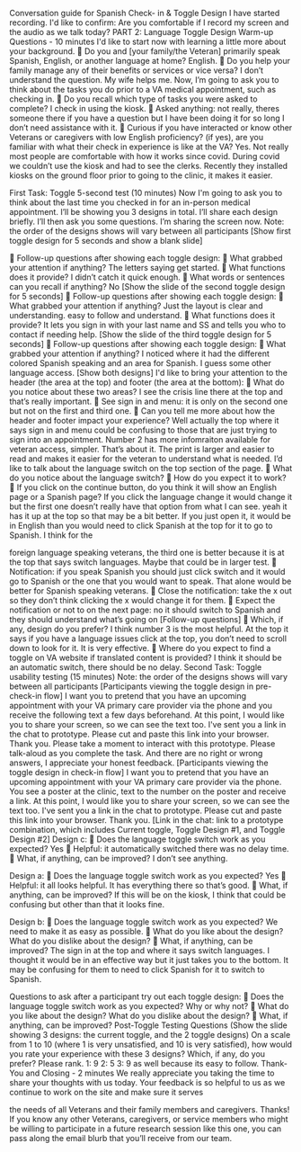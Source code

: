Conversation guide for Spanish Check-
in &amp; Toggle Design
I have started recording. I&#39;d like to confirm: Are you comfortable if I record my screen
and the audio as we talk today?
PART 2: Language Toggle Design
Warm-up Questions - 10 minutes
I&#39;d like to start now with learning a little more about your background.
 Do you and [your family/the Veteran] primarily speak Spanish, English, or
another language at home? English.
 Do you help your family manage any of their benefits or services or vice versa? I
don’t understand the question. My wife helps me.
Now, I’m going to ask you to think about the tasks you do prior to a VA medical
appointment, such as checking in.
 Do you recall which type of tasks you were asked to complete? I check in using
the kiosk.
 Asked anything: not really, theres someone there if you have a question but I
have been doing it for so long I don’t need assistance with it.
 Curious if you have interacted or know other Veterans or caregivers with low
English proficiency? (if yes), are you familiar with what their check in experience
is like at the VA? Yes. Not really most people are comfortable with how it works
since covid. During covid we couldn’t use the kiosk and had to see the clerks.
Recently they installed kiosks on the ground floor prior to going to the clinic, it
makes it easier.

First Task: Toggle 5-second test (10 minutes)
Now I&#39;m going to ask you to think about the last time you checked in for an in-person
medical appointment. I’ll be showing you 3 designs in total. I’ll share each design briefly.
I’ll then ask you some questions. I’m sharing the screen now. Note: the order of the
designs shows will vary between all participants
[Show first toggle design for 5 seconds and show a blank slide]

 Follow-up questions after showing each toggle design:
 What grabbed your attention if anything? The letters saying get started.
 What functions does it provide? I didn’t catch it quick enough.
 What words or sentences can you recall if anything? No
[Show the slide of the second toggle design for 5 seconds]
 Follow-up questions after showing each toggle design:
 What grabbed your attention if anything? Just the layout is clear and
understanding. easy to follow and understand.
 What functions does it provide? It lets you sign in with your last name and SS
and tells you who to contact if needing help.
[Show the slide of the third toggle design for 5 seconds]
 Follow-up questions after showing each toggle design:
 What grabbed your attention if anything? I noticed where it had the different
colored Spanish speaking and an area for Spanish. I guess some other language
access.
[Show both designs]
I&#39;d like to bring your attention to the header (the area at the top) and footer (the area at
the bottom):
 What do you notice about these two areas? I see the crisis line there at the top
and that’s really important.
 See sign in and menu: it is only on the second one but not on the first and third
one.
 Can you tell me more about how the header and footer impact your experience?
Well actually the top where it says sign in and menu could be confusing to those
that are just trying to sign into an appointment. Number 2 has more infomraiton
available for veteran access, simpler. That’s about it. The print is larger and
easier to read and makes it easier for the veteran to understand what is needed.
I’d like to talk about the language switch on the top section of the page.
 What do you notice about the language switch?
 How do you expect it to work?
 If you click on the continue button, do you think it will show an English page or a
Spanish page? If you click the language change it would change it but the first
one doesn’t really have that option from what I can see. yeah it has it up at the
top so that may be a bit better. If you just open it, it would be in English than you
would need to click Spanish at the top for it to go to Spanish. I think for the

foreign language speaking veterans, the third one is better because it is at the
top that says switch languages. Maybe that could be in larger test.
 Notification: if you speak Spanish you should just click switch and it would go to
Spanish or the one that you would want to speak. That alone would be better for
Spanish speaking veterans.
 Close the notification: take the x out so they don’t think clicking the x would
change it for them.
 Expect the notification or not to on the next page: no it should switch to Spanish
and they should understand what’s going on
[Follow-up questions]
 Which, if any, design do you prefer? I think number 3 is the most helpful. At the
top it says if you have a language issues click at the top, you don’t need to scroll
down to look for it. It is very effective.
 Where do you expect to find a toggle on VA website if translated content is
provided? I think it should be an automatic switch, there should be no delay.
Second Task: Toggle usability testing (15 minutes)
Note: the order of the designs shows will vary between all participants
[Participants viewing the toggle design in pre-check-in flow] I want you to pretend that
you have an upcoming appointment with your VA primary care provider via the phone
and you receive the following text a few days beforehand. At this point, I would like you
to share your screen, so we can see the text too. I&#39;ve sent you a link in the chat to
prototype. Please cut and paste this link into your browser. Thank you.
Please take a moment to interact with this prototype. Please talk-aloud as you complete
the task. And there are no right or wrong answers, I appreciate your honest feedback.
[Participants viewing the toggle design in check-in flow] I want you to pretend that you
have an upcoming appointment with your VA primary care provider via the phone. You
see a poster at the clinic, text to the number on the poster and receive a link. At this
point, I would like you to share your screen, so we can see the text too. I&#39;ve sent you a
link in the chat to prototype. Please cut and paste this link into your browser. Thank you.
[Link in the chat: link to a prototype combination, which includes Current toggle, Toggle
Design #1, and Toggle Design #2]
Design c:
 Does the language toggle switch work as you expected? Yes
 Helpful: it automatically switched there was no delay time.
 What, if anything, can be improved? I don’t see anything.

Design a:
 Does the language toggle switch work as you expected? Yes
 Helpful: it all looks helpful. It has everything there so that’s good.
 What, if anything, can be improved? If this will be on the kiosk, I think that could
be confusing but other than that it looks fine.

Design b:
 Does the language toggle switch work as you expected? We need to make it as
easy as possible.
 What do you like about the design? What do you dislike about the design?
 What, if anything, can be improved? The sign in at the top and where it says
switch languages. I thought it would be in an effective way but it just takes you to
the bottom. It may be confusing for them to need to click Spanish for it to switch
to Spanish.

Questions to ask after a participant try out each toggle design:
 Does the language toggle switch work as you expected? Why or why not?
 What do you like about the design? What do you dislike about the design?
 What, if anything, can be improved?
Post-Toggle Testing Questions
(Show the slide showing 3 designs: the current toggle, and the 2 toggle designs) On a
scale from 1 to 10 (where 1 is very unsatisfied, and 10 is very satisfied), how would you
rate your experience with these 3 designs? Which, if any, do you prefer? Please rank.
1: 9
2: 5
3: 9 as well because its easy to follow.
Thank-You and Closing - 2 minutes
We really appreciate you taking the time to share your thoughts with us today. Your
feedback is so helpful to us as we continue to work on the site and make sure it serves

the needs of all Veterans and their family members and caregivers. Thanks! If you know
any other Veterans, caregivers, or service members who might be willing to participate
in a future research session like this one, you can pass along the email blurb that you’ll
receive from our team.
